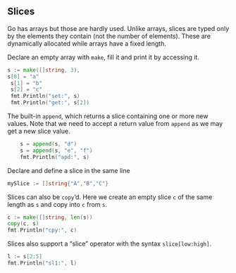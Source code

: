 ## Slices

Go has arrays but those are hardly used. Unlike arrays, slices are typed only by the elements they contain (not the number of elements). These are dynamically allocated while arrays have a fixed length.

Declare an empty array with `make`, fill it and print it by accessing it.

```go
s := make([]string, 3),
s[0] = "a"
 s[1] = "b"
 s[2] = "c"
 fmt.Println("set:", s)
 fmt.Println("get:", s[2])
```

The built-in `append`, which returns a slice containing one or more new values. Note that we need to accept a return value from `append` as we may get a new slice value.

```go
    s = append(s, "d")
    s = append(s, "e", "f")
    fmt.Println("apd:", s)
```

Declare and define a slice in the same line

```go
mySlice := []string{"A","B","C"}
```

Slices can also be `copy`’d. Here we create an empty slice `c` of the same length as `s` and copy into `c` from `s`.

```go
c := make([]string, len(s))
copy(c, s)
fmt.Println("cpy:", c)
```

Slices also support a “slice” operator with the syntax `slice[low:high]`.

```go
l := s[2:5]
fmt.Println("sl1:", l)
```

  